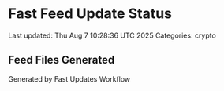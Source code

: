 # Fast Feed Update Status
Last updated: Thu Aug  7 10:28:36 UTC 2025
Categories: crypto

## Feed Files Generated

Generated by Fast Updates Workflow
